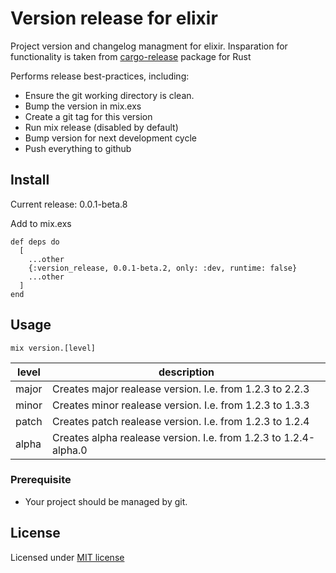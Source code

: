 # Version release for elixir
  Project version and changelog managment for elixir. Insparation for functionality is taken from [cargo-release](https://github.com/sunng87/cargo-release) package for Rust

  Performs release best-practices, including:

  * Ensure the git working directory is clean.
  * Bump the version in mix.exs
  * Create a git tag for this version
  * Run mix release (disabled by default)
  * Bump version for next development cycle
  * Push everything to github

## Install

Current release: 0.0.1-beta.8

Add to mix.exs
```
def deps do
  [
    ...other
    {:version_release, 0.0.1-beta.2, only: :dev, runtime: false}
    ...other
  ]
end
```

## Usage

`mix version.[level]`

| level | description                                                      |
|-------|------------------------------------------------------------------|
| major | Creates major realease version. I.e. from 1.2.3 to 2.2.3         |
| minor | Creates minor realease version. I.e. from 1.2.3 to 1.3.3         |
| patch | Creates patch realease version. I.e. from 1.2.3 to 1.2.4         |
| alpha | Creates alpha realease version. I.e. from 1.2.3 to 1.2.4-alpha.0 |


### Prerequisite

* Your project should be managed by git.

## License

Licensed under [MIT license](LICENSE)